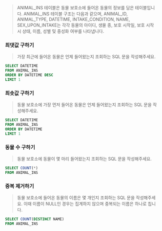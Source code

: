 > ANIMAL_INS 테이블은 동물 보호소에 들어온 동물의 정보를 담은 테이블입니다. ANIMAL_INS 테이블 구조는 다음과 같으며, ANIMAL_ID, ANIMAL_TYPE, DATETIME, INTAKE_CONDITION, NAME, SEX_UPON_INTAKE는 각각 동물의 아이디, 생물 종, 보호 시작일, 보호 시작 시 상태, 이름, 성별 및 중성화 여부를 나타냅니다. 

### 최댓값 구하기

> 가장 최근에 들어온 동물은 언제 들어왔는지 조회하는 SQL 문을 작성해주세요.

```sql
SELECT DATETIME
FROM ANIMAL_INS
ORDER BY DATETIME DESC
LIMIT 1
```

### 최솟값 구하기

> 동물 보호소에 가장 먼저 들어온 동물은 언제 들어왔는지 조회하는 SQL 문을 작성해주세요.

```sql
SELECT DATETIME
FROM ANIMAL_INS
ORDER BY DATETIME
LIMIT 1
```

### 동물 수 구하기

> 동물 보호소에 동물이 몇 마리 들어왔는지 조회하는 SQL 문을 작성해주세요.

```sql
SELECT COUNT(*)
FROM ANIMAL_INS
```

### 중복 제거하기

> 동물 보호소에 들어온 동물의 이름은 몇 개인지 조회하는 SQL 문을 작성해주세요. 이때 이름이 NULL인 경우는 집계하지 않으며 중복되는 이름은 하나로 칩니다.

```sql
SELECT COUNT(DISTINCT NAME)
FROM ANIMAL_INS
```
